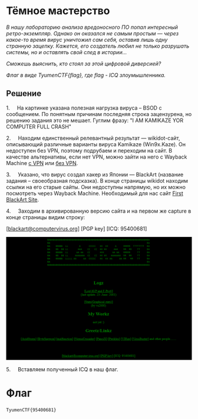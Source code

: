 # Тёмное мастерство

_В нашу лабораторию анализа вредоносного ПО попал интересный ретро-экземпляр. Однако он оказался не самым простым — через какое-то время вирус уничтожил сам себя, оставив лишь одну странную зацепку. Кажется, его создатель любил не только разрушать системы, но и оставлять свой след в истории…_

_Сможешь выяснить, кто стоял за этой цифровой диверсией?_

_Флаг в виде TyumenCTF{flag}, где flag - ICQ злоумышленника._

## Решение

1.     На картинке указана полезная нагрузка вируса – BSOD с сообщением. По понятным причинам последняя строка зацензурена, но решению задания это не мешает. Гуглим фразу: "I AM KAMIKAZE YOR COMPUTER FULL CRASH"

2.     Находим единственный релевантный результат — wikidot-сайт, описывающий различные варианты вируса Kamikaze (Win9x.Kaze). Он недоступен без VPN, поэтому подрубаем и переходим на сайт. В качестве альтернативы, если нет VPN, можно зайти на него с Wayback Machine [с VPN](http://virus.wikidot.com/kamikaze) или [без VPN](https://web.archive.org/web/20241110115917/http:/virus.wikidot.com/kamikaze).

3.     Указано, что вирус создал хакер из Японии — BlackArt (название задания – своеобразная подсказка). В конце страницы wikidot находим ссылки на его старые сайты. Они недоступны напрямую, но их можно посмотреть через Wayback Machine. Необходимый для нас сайт [First BlackArt Site](https://web.archive.org/web/20241110115917/https:/web.archive.org/web/20010721052736/http:/blackart.cjb.net:80/).

4.     Заходим в архивированную версию сайта и на первом же capture в конце страницы видим строку:

[blackart@computervirus.org] [PGP key] [ICQ: 95400681]

![](https://github.com/lciga/TyumenCTF-2025-Writeups/blob/main/osint/%D0%A2%D1%91%D0%BC%D0%BD%D0%BE%D0%B5%20%D0%BC%D0%B0%D1%81%D1%82%D0%B5%D1%80%D1%81%D1%82%D0%B2%D0%BE/writeup/Pasted%20image%2020250419011751.png)

5.     Вставляем полученный ICQ в наш флаг.
# Флаг
`TyumenCTF{95400681}`
